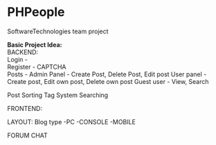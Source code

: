 # PHPeople
SoftwareTechnologies team project

**Basic Project Idea:**  
BACKEND:  
Login -   
Register - CAPTCHA  
Posts - 
Admin Panel - Create Post, Delete Post, Edit post
User panel - Create post, Edit own post, Delete own post
Guest user - View, Search

Post Sorting
Tag System
Searching

FRONTEND:


LAYOUT:
Blog type
-PC
-CONSOLE
-MOBILE

FORUM
CHAT
